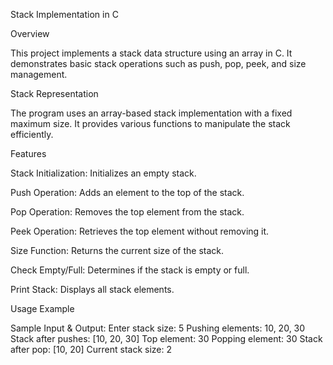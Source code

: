 Stack Implementation in C

Overview

This project implements a stack data structure using an array in C. It demonstrates basic stack operations such as push, pop, peek, and size management.

Stack Representation

The program uses an array-based stack implementation with a fixed maximum size. It provides various functions to manipulate the stack efficiently.

Features

Stack Initialization: Initializes an empty stack.

Push Operation: Adds an element to the top of the stack.

Pop Operation: Removes the top element from the stack.

Peek Operation: Retrieves the top element without removing it.

Size Function: Returns the current size of the stack.

Check Empty/Full: Determines if the stack is empty or full.

Print Stack: Displays all stack elements.

Usage Example

Sample Input & Output:
Enter stack size: 5
Pushing elements: 10, 20, 30
Stack after pushes: [10, 20, 30]
Top element: 30
Popping element: 30
Stack after pop: [10, 20]
Current stack size: 2
